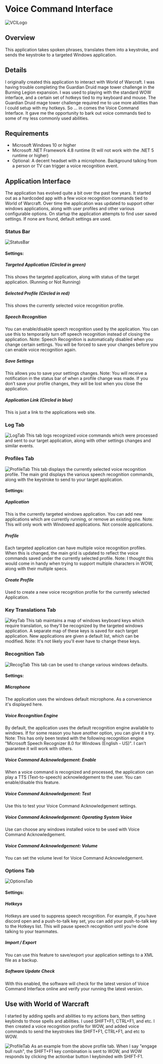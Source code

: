 # Voice Command Interface 
![VCILogo](https://github.com/zxeltor/voice_command_interface/blob/main/OrcYell.png)  
## Overview
This application takes spoken phrases, translates them into a keystroke, and sends the keystroke to a targeted Windows application.  
## Details
I originally created this application to interact with World of Warcraft. I was having trouble completing the Guardian Druid mage tower challenge in the Burning Legion expansion. I was used to playing with the standard WOW interface, and a certain set of hotkeys tied to my keyboard and mouse. The Guardian Druid mage tower challenge required me to use more abilities than I could setup with my hotkeys. So ... in comes the Voice Command Interface. It gave me the opportunity to bark out voice commands tied to some of my less commonly used abilities. 
## Requirements
* Microsoft Windows 10 or higher 
* Microsoft .NET Framework 4.8 runtime (It will not work with the .NET 5 runtime or higher) 
* Optional: A decent headset with a microphone. Background talking from a person or TV can trigger a voice recognition event. 
## Application Interface
The application has evolved quite a bit over the past few years. It started out as a hardcoded app with a few voice recognition commands tied to World of Warcraft. Over time the application was updated to support other windows applications, along with user profiles and other various configurable options. On startup the application attempts to find user saved settings. If none are found, default settings are used. 
### Status Bar 
![StatusBar](https://github.com/zxeltor/voice_command_interface/blob/main/ScreenShots/StatusBar.png) 
#### Settings: 
##### Targeted Application (Circled in green) 
This shows the targeted application, along with status of the target application. (Running or Not Running) 
##### Selected Profile (Circled in red) 
This shows the currently selected voice recognition profile. 
##### Speech Recognition 
You can enable/disable speech recognition used by the application. You can use this to temporarily turn off speech recognition instead of closing the application. 
Note: Speech Recognition is automatically disabled when you change certain settings. You will be forced to save your changes before you can enable voice recognition again. 
##### Save Settings 
This allows you to save your settings changes. 
Note: You will receive a notification in the status bar of when a profile change was made. If you don’t save your profile changes, they will be lost when you close the application. 
##### Application Link (Circled in blue) 
This is just a link to the applications web site. 
### Log Tab 
![LogTab](https://github.com/zxeltor/voice_command_interface/blob/main/ScreenShots/LogTab.png) 
This tab logs recognized voice commands which were processed and sent to our target application, along with other settings changes and similar events. 
### Profiles Tab 
![ProfileTab](https://github.com/zxeltor/voice_command_interface/blob/main/ScreenShots/ProfilesTab.png) 
This tab displays the currently selected voice recognition profile. The main grid displays the various speech recognition commands, along with the keystroke to send to your target application. 
#### Settings: 
##### Application 
This is the currently targeted windows application. You can add new applications which are currently running, or remove an existing one. 
Note: This will only work with Windowed applications. Not console applications. 
##### Profile 
Each targeted application can have multiple voice recognition profiles. When this is changed, the main grid is updated to reflect the voice commands saved under the currently selected profile. 
Note: I thought this would come in handy when trying to support multiple characters in WOW, along with their multiple specs. 
##### Create Profile 
Used to create a new voice recognition profile for the currently selected Application. 
### Key Translations Tab 
![KeyTab](https://github.com/zxeltor/voice_command_interface/blob/main/ScreenShots/KeyTranslationTab.png) 
This tab maintains a map of windows keyboard keys which require translation, so they'll be recognized by the targeted windows application. A separate map of these keys is saved for each target application. New applications are given a default list, which can be modified. 
Note: It's not likely you'll ever have to change these keys. 
### Recognition Tab 
![RecogTab](https://github.com/zxeltor/voice_command_interface/blob/main/ScreenShots/RecognitionTab.png) 
This tab can be used to change various windows defaults. 
#### Settings: 
##### Microphone 
The application uses the windows default microphone. As a convenience it's displayed here. 
##### Voice Recognition Engine 
By default, the application uses the default recognition engine available to windows. If for some reason you have another option, you can give it a try. 
Note: This has only been tested with the following recognition engine "Microsoft Speech Recognizer 8.0 for Windows (English - US)". I can't guarantee it will work with others. 
##### Voice Command Acknowledgement: Enable 
When a voice command is recognized and processed, the application can play a TTS (Text-to-speech) acknowledgement to the user. You can enable/disable this feature. 
##### Voice Command Acknowledgement: Test 
Use this to test your Voice Command Acknowledgement settings. 
##### Voice Command Acknowledgement: Operating System Voice 
Use can choose any windows installed voice to be used with Voice Command Acknowledgement. 
##### Voice Command Acknowledgement: Volume 
You can set the volume level for Voice Command Acknowledgement. 
### Options Tab 
![OptionsTab](https://github.com/zxeltor/voice_command_interface/blob/main/ScreenShots/OptionsTab.png)  
#### Settings: 
##### Hotkeys 
Hotkeys are used to suppress speech recognition. For example, if you have discord open and a push-to-talk key set, you can add your push-to-talk key to the Hotkeys list. This will pause speech recognition until you’re done talking to your teammates. 
##### Import / Export 
You can use this feature to save/export your application settings to a XML file as a backup. 
##### Software Update Check 
With this enabled, the software will check for the latest version of Voice Command Interface online and verify your running the latest version. 
## Use with World of Warcraft
I started by adding spells and abilities to my actions bars, then setting keybinds to those spells and abilities. I used SHIFT+F1, CTRL+F1, and etc. I then created a voice recognition profile for WOW, and added voice commands to send the keystrokes like SHIFT+F1, CTRL+F1, and etc to WOW.

![ProfileTab](https://github.com/zxeltor/voice_command_interface/blob/main/ScreenShots/ProfilesTab.png)
As an example from the above profile tab. When I say "engage bull rush", the SHIFT+F1 key combination is sent to WOW, and WOW responds by clicking the actionbar button I keybinded with SHIFT-F1.
